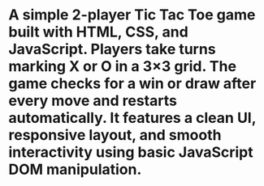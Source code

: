 # A simple 2-player Tic Tac Toe game built with HTML, CSS, and JavaScript. Players take turns marking X or O in a 3×3 grid. The game checks for a win or draw after every move and restarts automatically. It features a clean UI, responsive layout, and smooth interactivity using basic JavaScript DOM manipulation.

